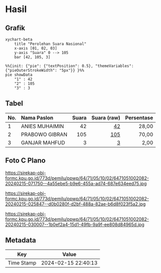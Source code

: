 # Hasil

## Grafik

```mermaid
xychart-beta
    title "Perolehan Suara Nasional"
    x-axis [01, 02, 03]
    y-axis "Suara" 0 --> 105
    bar [42, 105, 3]
```

```mermaid
%%{init: {"pie": {"textPosition": 0.5}, "themeVariables": {"pieOuterStrokeWidth": "5px"}} }%%
pie showData
    "1" : 42
    "2" : 105
    "3" : 3
```

## Tabel

| No. | Nama Paslon    | Suara | Suara (raw) | Persentase |
|:--- |:-------------- | -----:| -----------:| ----------:|
| 1   | ANIES MUHAIMIN | 42    | [42][p-1]   | 28,00      |
| 2   | PRABOWO GIBRAN | 105   | [105][p-2]  | 70,00      |
| 3   | GANJAR MAHFUD  | 3     | [3][p-3]    | 2,00       |


[p-1]: https://github.com/gigit-pemilu/pemilu-2024/blob/main/pilpres/hitung-suara/sub/64-kalimantan-timur/sub/71-kota-balikpapan/sub/05-balikpapan-selatan/sub/1002-sepinggan/sub/082-tps/sub/paslon-1.txt
[p-2]: https://github.com/gigit-pemilu/pemilu-2024/blob/main/pilpres/hitung-suara/sub/64-kalimantan-timur/sub/71-kota-balikpapan/sub/05-balikpapan-selatan/sub/1002-sepinggan/sub/082-tps/sub/paslon-2.txt
[p-3]: https://github.com/gigit-pemilu/pemilu-2024/blob/main/pilpres/hitung-suara/sub/64-kalimantan-timur/sub/71-kota-balikpapan/sub/05-balikpapan-selatan/sub/1002-sepinggan/sub/082-tps/sub/paslon-3.txt

## Foto C Plano

https://sirekap-obj-formc.kpu.go.id/773d/pemilu/ppwp/64/71/05/10/02/6471051002082-20240215-071750--4a55ebe5-b9e6-455a-ad74-687e634eed75.jpg

https://sirekap-obj-formc.kpu.go.id/773d/pemilu/ppwp/64/71/05/10/02/6471051002082-20240215-025847--d0b0280f-d2bf-488a-82ae-b6d8f023f5a2.jpg

https://sirekap-obj-formc.kpu.go.id/773d/pemilu/ppwp/64/71/05/10/02/6471051002082-20240215-030007--1b0ef2a4-15d1-49fb-9a9f-ee808d84965d.jpg


## Metadata

| Key        | Value               |
| ---------- | ------------------- |
| Time Stamp | 2024-02-15 22:40:13 |




